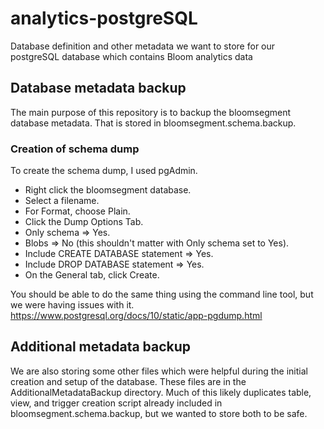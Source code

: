 # analytics-postgreSQL
Database definition and other metadata we want to store for our postgreSQL database which contains Bloom analytics data

## Database metadata backup
The main purpose of this repository is to backup the bloomsegment database metadata. That is stored in bloomsegment.schema.backup.

### Creation of schema dump
To create the schema dump, I used pgAdmin.
- Right click the bloomsegment database.
- Select a filename.
- For Format, choose Plain.
- Click the Dump Options Tab.
- Only schema => Yes.
- Blobs => No (this shouldn't matter with Only schema set to Yes).
- Include CREATE DATABASE statement => Yes.
- Include DROP DATABASE statement => Yes.
- On the General tab, click Create.

You should be able to do the same thing using the command line tool, but we were having issues with it.
https://www.postgresql.org/docs/10/static/app-pgdump.html

## Additional metadata backup
We are also storing some other files which were helpful during the initial creation and setup of the database. These files are in the AdditionalMetadataBackup directory. Much of this likely duplicates table, view, and trigger creation script already included in bloomsegment.schema.backup, but we wanted to store both to be safe.